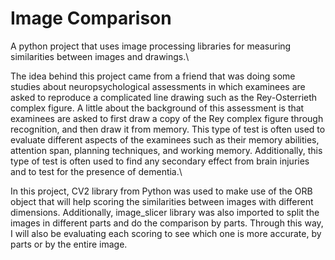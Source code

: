 # Image Comparison
A python project that uses image processing libraries for measuring similarities between images and drawings.\

The idea behind this project came from a friend that was doing some studies about neuropsychological assessments in which examinees are asked to reproduce a complicated line drawing such as the Rey-Osterrieth complex figure. A little about the background of this assessment is that examinees are asked to first draw a copy of the Rey complex figure through recognition, and then draw it from memory. This type of test is often used to evaluate different aspects of the examinees such as their memory abilities, attention span, planning techniques, and working memory. Additionally, this type of test is often used to find any secondary effect from brain injuries and to test for the presence of dementia.\

In this project, CV2 library from Python was used to make use of the ORB object that will help scoring the similarities between images with different dimensions.
Additionally, image_slicer library was also imported to split the images in different parts and do the comparison by parts. Through this way, I will also be evaluating each 
scoring to see which one is more accurate, by parts or by the entire image. 
